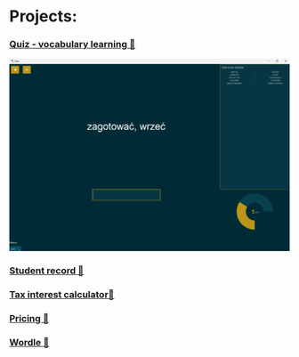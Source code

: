 # Projects:

### [Quiz - vocabulary learning 🔗](https://github.com/nieinter/quiz)
![Quiz](https://github.com/nieinter/images/blob/main/quiz1solar.png)

### [Student record 🔗](https://github.com/nieinter/student-record)

### [Tax interest calculator🔗](https://github.com/nieinter/tax-interest-calculator)

### [Pricing 🔗](https://github.com/nieinter/pricing)

### [Wordle 🔗](https://github.com/nieinter/wordle)
